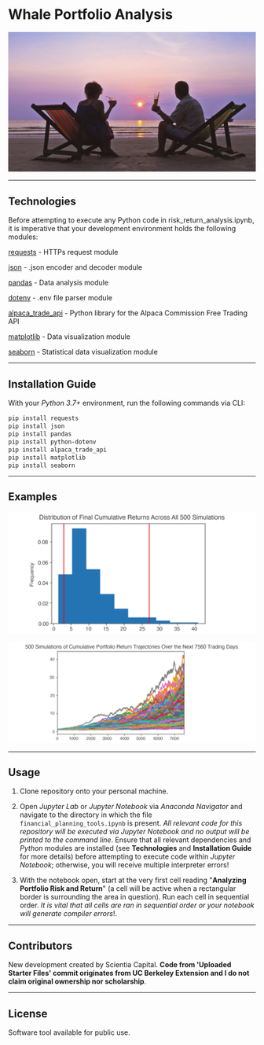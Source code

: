 # Whale Portfolio Analysis

![Whale Portfolio Analysis](https://github.com/ScientiaCapital/Financial-Planning-Tools/blob/main/Images/retirement_yrs.jpeg)

---

## Technologies


Before attempting to execute any Python code in risk_return_analysis.ipynb, it is imperative that your development environment holds the following modules:

[requests](https://2.python-requests.org/en/master/) - HTTPs request module

[json](https://docs.python.org/3/library/json.html) - .json encoder and decoder module

[pandas](https://pandas.pydata.org/pandas-docs/stable/) - Data analysis module

[dotenv](https://pypi.org/project/python-dotenv/) - .env file parser module

[alpaca_trade_api](https://pypi.org/project/alpaca-trade-api/) - Python library for the Alpaca Commission Free Trading API

[matplotlib](https://matplotlib.org/) - Data visualization module

[seaborn](https://seaborn.pydata.org/) - Statistical data visualization module

---

## Installation Guide

With your _Python 3.7+_ environment, run the following commands via CLI:

```
pip install requests
pip install json
pip install pandas
pip install python-dotenv
pip install alpaca_trade_api
pip install matplotlib
pip install seaborn
```

---

## Examples

![Table](https://github.com/ScientiaCapital/Financial-Planning-Tools/blob/main/Images/Screen%20Shot%202021-04-18%20at%202.03.08%20PM.png)

![Plot](https://github.com/ScientiaCapital/Financial-Planning-Tools/blob/main/Images/Screen%20Shot%202021-04-18%20at%202.03.29%20PM.png)

---

## Usage

1. Clone repository onto your personal machine. 

2. Open _Jupyter Lab_ or _Jupyter Notebook_ via _Anaconda Navigator_ and navigate to the directory in which the file `financial_planning_tools.ipynb` is present. _All relevant code for this repository will be executed via Jupyter Notebook and no output will be printed to the command line_. Ensure that all relevant dependencies and _Python_ modules are installed (see __Technologies__ and __Installation Guide__ for more details) before attempting to execute code within _Jupyter Notebook_; otherwise, you will receive multiple interpreter errors! 

3. With the notebook open, start at the very first cell reading "__Analyzing Portfolio Risk and Return__" (a cell will be active when a rectangular border is surrounding the area in question). Run each cell in sequential order. _It is vital that all cells are ran in sequential order or your notebook will generate compiler errors_!. 

---

## Contributors

New development created by Scientia Capital. **Code from 'Uploaded Starter Files' commit originates from UC Berkeley Extension and I do not claim original ownership nor scholarship**.

---

## License

Software tool available for public use. 
